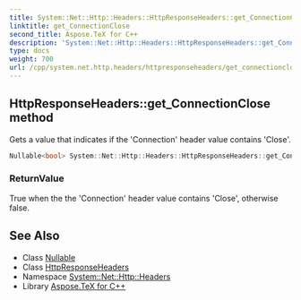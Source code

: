```yaml
---
title: System::Net::Http::Headers::HttpResponseHeaders::get_ConnectionClose method
linktitle: get_ConnectionClose
second_title: Aspose.TeX for C++
description: 'System::Net::Http::Headers::HttpResponseHeaders::get_ConnectionClose method. Gets a value that indicates if the ''Connection'' header value contains ''Close'' in C++.'
type: docs
weight: 700
url: /cpp/system.net.http.headers/httpresponseheaders/get_connectionclose/
---
```

## HttpResponseHeaders::get_ConnectionClose method


Gets a value that indicates if the 'Connection' header value contains 'Close'.

```cpp
Nullable<bool> System::Net::Http::Headers::HttpResponseHeaders::get_ConnectionClose()
```


### ReturnValue

True when the the 'Connection' header value contains 'Close', otherwise false.

## See Also

* Class [Nullable](../../../system/nullable/)
* Class [HttpResponseHeaders](../)
* Namespace [System::Net::Http::Headers](../../)
* Library [Aspose.TeX for C++](../../../)
